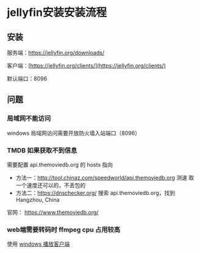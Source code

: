 # jellyfin安装安装流程

## 安装

服务端：[https://jellyfin.org/downloads/ ](https://jellyfin.org/downloads/)

客户端：[https://jellyfin.org/clients/](https://jellyfin.org/clients/)

默认端口：8096

## 问题

### 局域网不能访问

windows 局域网访问需要开放防火墙入站端口（8096）

### TMDB 如果获取不到信息

需要配置 api.themoviedb.org 的 hosts 指向

- 方法一：http://tool.chinaz.com/speedworld/api.themoviedb.org 测速 取一个速度还可以的，不丢包的
- 方法二：https://dnschecker.org/  搜索 api.themoviedb.org，找到Hangzhou, China

官网： https://www.themoviedb.org/

### web端需要转码时 ffmpeg cpu 占用较高

使用 [windows 播放客户端](https://github.com/jellyfin/jellyfin-media-player/releases)



